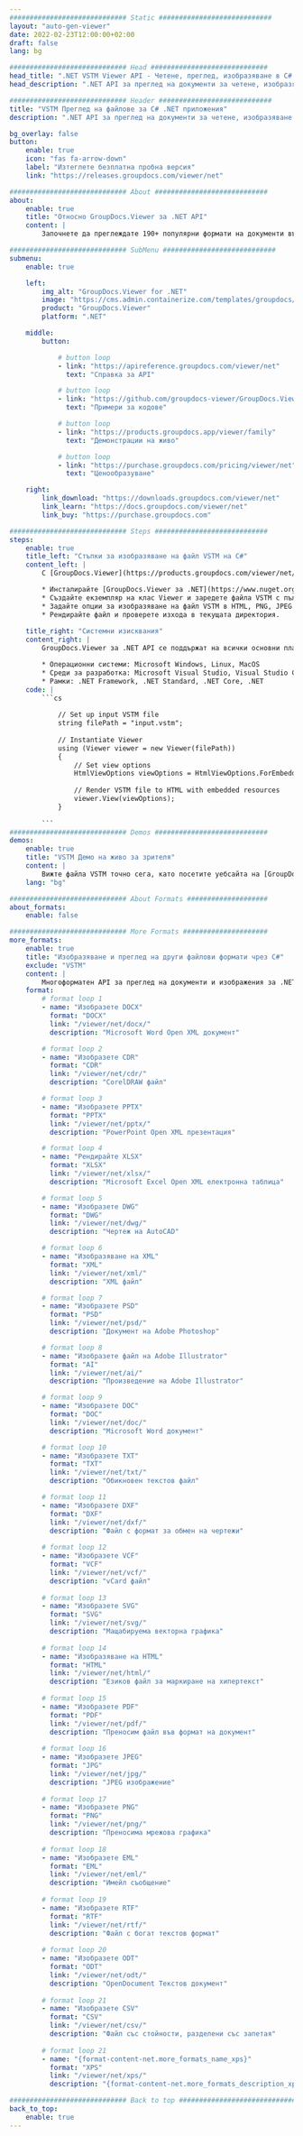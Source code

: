 ```yaml
---
############################# Static ############################
layout: "auto-gen-viewer"
date: 2022-02-23T12:00:00+02:00
draft: false
lang: bg

############################# Head #############################
head_title: ".NET VSTM Viewer API - Четене, преглед, изобразяване в C# VB.NET"
head_description: ".NET API за преглед на документи за четене, изобразяване и показване на VSTM във всеки тип C#, ASP.NET, VB.NET и .NET Core приложения."

############################# Header ############################
title: "VSTM Преглед на файлове за C# .NET приложения" 
description: ".NET API за преглед на документи за четене, изобразяване и показване на VSTM файл във всеки тип C#, ASP.NET, VB.NET и .NET Core приложения. Вижте изобразените файлове с истинско форматиране и оформление в HTML5, PDF или като изображение, като използвате няколко реда от кода." 

bg_overlay: false
button:
    enable: true
    icon: "fas fa-arrow-down"
    label: "Изтеглете безплатна пробна версия"
    link: "https://releases.groupdocs.com/viewer/net"

############################# About ############################
about:
    enable: true
    title: "Относно GroupDocs.Viewer за .NET API" 
    content: |
        Започнете да преглеждате 190+ популярни формати на документи във вашите .NET приложения с помощта на GroupDocs.Viewer за .NET API, като добавите няколко реда код. Разработчиците могат лесно да показват PDF, Word Processing, Excel Spreadsheet, Presentation, Visio, Project, Outlook и много други популярни формати на документи в режими HTML5, изображения или PDF. Изобразяването на документа е бързо, идентично с оригиналния изходен файл и не изисква инсталиране на допълнителен софтуер или други външни библиотеки.

############################# SubMenu ############################
submenu:
    enable: true

    left:
        img_alt: "GroupDocs.Viewer for .NET"
        image: "https://cms.admin.containerize.com/templates/groupdocs/images/product-logos/90x90-noborder/groupdocs-viewer-net.png"
        product: "GroupDocs.Viewer"
        platform: ".NET"

    middle:
        button:

            # button loop
            - link: "https://apireference.groupdocs.com/viewer/net"
              text: "Справка за API"

            # button loop
            - link: "https://github.com/groupdocs-viewer/GroupDocs.Viewer-for-.NET"
              text: "Примери за кодове"

            # button loop
            - link: "https://products.groupdocs.app/viewer/family"
              text: "Демонстрации на живо"

            # button loop
            - link: "https://purchase.groupdocs.com/pricing/viewer/net"
              text: "Ценообразуване"

    right:
        link_download: "https://downloads.groupdocs.com/viewer/net"
        link_learn: "https://docs.groupdocs.com/viewer/net"
        link_buy: "https://purchase.groupdocs.com"

############################# Steps ############################
steps:
    enable: true
    title_left: "Стъпки за изобразяване на файл VSTM на C#" 
    content_left: |
        С [GroupDocs.Viewer](https://products.groupdocs.com/viewer/net/) можете да изобразите VSTM в HTML, JPEG, PNG или PDF в няколко стъпки.

        * Инсталирайте [GroupDocs.Viewer за .NET](https://www.nuget.org/packages/groupdocs.viewer), като използвате любимия си мениджър на пакети. 
        * Създайте екземпляр на клас Viewer и заредете файла VSTM с пълен път. 
        * Задайте опции за изобразяване на файл VSTM в HTML, PNG, JPEG или PDF формат. 
        * Рендирайте файл и проверете изхода в текущата директория. 
        
    title_right: "Системни изисквания" 
    content_right: |
        GroupDocs.Viewer за .NET API се поддържат на всички основни платформи и операционни системи. Преди да изпълните кода по-долу, моля, уверете се, че имате следните предпоставки, инсталирани на вашата система.

        * Операционни системи: Microsoft Windows, Linux, MacOS 
        * Среди за разработка: Microsoft Visual Studio, Visual Studio Code, .NET CLI 
        * Рамки: .NET Framework, .NET Standard, .NET Core, .NET 
    code: |
        ```cs
                        
            // Set up input VSTM file
            string filePath = "input.vstm";
        
            // Instantiate Viewer
            using (Viewer viewer = new Viewer(filePath))
            {
            	// Set view options 
            	HtmlViewOptions viewOptions = HtmlViewOptions.ForEmbeddedResources();
                    
            	// Render VSTM file to HTML with embedded resources
            	viewer.View(viewOptions);
            }
             
        ```
############################# Demos ############################
demos:
    enable: true
    title: "VSTM Демо на живо за зрителя"
    content: |
        Вижте файла VSTM точно сега, като посетите уебсайта на [GroupDocs.Viewer Online Apps](https://products.groupdocs.app/viewer/vstm).
    lang: "bg"

############################# About Formats ####################
about_formats:
    enable: false

############################# More Formats #####################
more_formats:
    enable: true
    title: "Изобразяване и преглед на други файлови формати чрез C#"
    exclude: "VSTM"
    content: |
        Многоформатен API за преглед на документи и изображения за .NET. Вижте някои от популярните файлови формати по-долу без външни програми за преглед.
    format: 
        # format loop 1
        - name: "Изобразете DOCX"
          format: "DOCX"
          link: "/viewer/net/docx/"
          description: "Microsoft Word Open XML документ" 

        # format loop 2
        - name: "Изобразете CDR" 
          format: "CDR"
          link: "/viewer/net/cdr/"
          description: "CorelDRAW файл" 

        # format loop 3
        - name: "Изобразете PPTX"
          format: "PPTX"
          link: "/viewer/net/pptx/"
          description: "PowerPoint Open XML презентация" 

        # format loop 4
        - name: "Рендирайте XLSX"
          format: "XLSX"
          link: "/viewer/net/xlsx/"
          description: "Microsoft Excel Open XML електронна таблица" 

        # format loop 5
        - name: "Изобразете DWG"
          format: "DWG"
          link: "/viewer/net/dwg/"
          description: "Чертеж на AutoCAD"

        # format loop 6
        - name: "Изобразяване на XML"
          format: "XML"
          link: "/viewer/net/xml/"
          description: "XML файл"

        # format loop 7
        - name: "Изобразете PSD"
          format: "PSD"
          link: "/viewer/net/psd/"
          description: "Документ на Adobe Photoshop"

        # format loop 8
        - name: "Изобразете файл на Adobe Illustrator"
          format: "AI"
          link: "/viewer/net/ai/"
          description: "Произведение на Adobe Illustrator"

        # format loop 9
        - name: "Изобразете DOC"
          format: "DOC"
          link: "/viewer/net/doc/"
          description: "Microsoft Word документ" 

        # format loop 10
        - name: "Изобразете TXT" 
          format: "TXT"
          link: "/viewer/net/txt/"
          description: "Обикновен текстов файл" 

        # format loop 11
        - name: "Изобразете DXF" 
          format: "DXF"
          link: "/viewer/net/dxf/"
          description: "Файл с формат за обмен на чертежи"  
          
        # format loop 12
        - name: "Изобразете VCF"
          format: "VCF"
          link: "/viewer/net/vcf/"
          description: "vCard файл"  
              
        # format loop 13
        - name: "Изобразете SVG"
          format: "SVG"
          link: "/viewer/net/svg/"
          description: "Мащабируема векторна графика" 
          
        # format loop 14
        - name: "Изобразяване на HTML"
          format: "HTML"
          link: "/viewer/net/html/"
          description: "Езиков файл за маркиране на хипертекст" 
          
        # format loop 15
        - name: "Изобразете PDF"
          format: "PDF"
          link: "/viewer/net/pdf/"
          description: "Преносим файл във формат на документ"
          
        # format loop 16
        - name: "Изобразете JPEG"
          format: "JPG"
          link: "/viewer/net/jpg/"
          description: "JPEG изображение"
          
        # format loop 17
        - name: "Изобразете PNG"
          format: "PNG"
          link: "/viewer/net/png/"
          description: "Преносима мрежова графика" 
          
        # format loop 18
        - name: "Изобразете EML"
          format: "EML"
          link: "/viewer/net/eml/"
          description: "Имейл съобщение" 
          
        # format loop 19
        - name: "Изобразете RTF"
          format: "RTF"
          link: "/viewer/net/rtf/"
          description: "Файл с богат текстов формат" 
          
        # format loop 20
        - name: "Изобразете ODT"
          format: "ODT"
          link: "/viewer/net/odt/"
          description: "OpenDocument Текстов документ" 
          
        # format loop 21
        - name: "Изобразете CSV"
          format: "CSV"
          link: "/viewer/net/csv/"
          description: "Файл със стойности, разделени със запетая" 
          
        # format loop 21
        - name: "{format-content-net.more_formats_name_xps}"
          format: "XPS"
          link: "/viewer/net/xps/"
          description: "{format-content-net.more_formats_description_xps}" 

############################# Back to top ###############################
back_to_top:
    enable: true
---
```

